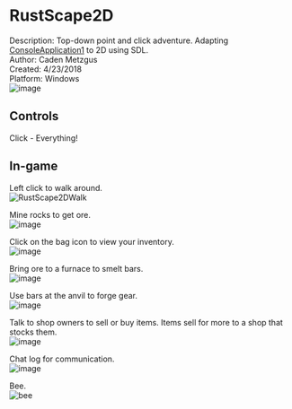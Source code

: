 # RustScape2D
Description: Top-down point and click adventure. Adapting [ConsoleApplication1](https://github.com/Cadexcy23/ConsoleApplication1) to 2D using SDL.\
Author: Caden Metzgus\
Created: 4/23/2018\
Platform: Windows\
![image](https://github.com/Cadexcy23/RustScape2D/assets/51723869/bdab40e0-ceda-4ae0-ab3d-65c95ce48233)

## Controls
Click - Everything!

## In-game
Left click to walk around.\
![RustScape2DWalk](https://github.com/Cadexcy23/RustScape2D/assets/51723869/c94b6fec-1376-4e4c-9fff-633212ce5010)

Mine rocks to get ore.\
![image](https://github.com/Cadexcy23/RustScape2D/assets/51723869/0d3c407f-2aa4-4ced-b670-0cd7c2fffa41)

Click on the bag icon to view your inventory.\
![image](https://github.com/Cadexcy23/RustScape2D/assets/51723869/1e5e9361-d01f-4c3d-becb-e40a5ca0c657)

Bring ore to a furnace to smelt bars.\
![image](https://github.com/Cadexcy23/RustScape2D/assets/51723869/c2544093-eb90-45ff-bdef-f1e86ddd7662)

Use bars at the anvil to forge gear.\
![image](https://github.com/Cadexcy23/RustScape2D/assets/51723869/5626f4e7-124e-4e08-9fe3-0c4e423331d7)

Talk to shop owners to sell or buy items. Items sell for more to a shop that stocks them.\
![image](https://github.com/Cadexcy23/RustScape2D/assets/51723869/23c48094-fe65-4c85-9ccf-0076e7b991b1)

Chat log for communication.\
![image](https://github.com/Cadexcy23/RustScape2D/assets/51723869/5dd7f2a8-582b-4bd4-aafb-6ce9a4cd3c28)

Bee.\
![bee](https://github.com/Cadexcy23/RustScape2D/assets/51723869/111f7e85-13de-45f7-bce6-c28425f35c5d)
